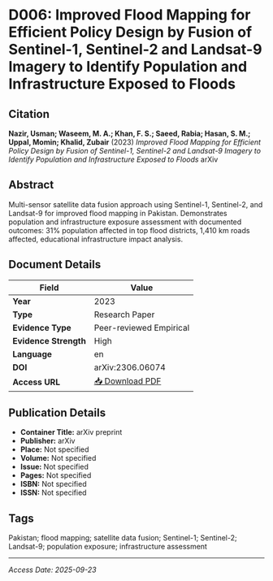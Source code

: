 # D006: Improved Flood Mapping for Efficient Policy Design by Fusion of Sentinel-1, Sentinel-2 and Landsat-9 Imagery to Identify Population and Infrastructure Exposed to Floods

## Citation

**Nazir, Usman; Waseem, M. A.; Khan, F. S.; Saeed, Rabia; Hasan, S. M.; Uppal, Momin; Khalid, Zubair** (2023)
*Improved Flood Mapping for Efficient Policy Design by Fusion of Sentinel-1, Sentinel-2 and Landsat-9 Imagery to Identify Population and Infrastructure Exposed to Floods*
arXiv

## Abstract

Multi-sensor satellite data fusion approach using Sentinel-1, Sentinel-2, and Landsat-9 for improved flood mapping in Pakistan. Demonstrates population and infrastructure exposure assessment with documented outcomes: 31% population affected in top flood districts, 1,410 km roads affected, educational infrastructure impact analysis.

## Document Details

| Field | Value |
|-------|-------|
| **Year** | 2023 |
| **Type** | Research Paper |
| **Evidence Type** | Peer-reviewed Empirical |
| **Evidence Strength** | High |
| **Language** | en |
| **DOI** | arXiv:2306.06074 |
| **Access URL** | [📥 Download PDF](https://devmarketimpact.s3.eu-north-1.amazonaws.com/ai-social-protection/documents/D006_Flood_Mapping_Policy_Design.pdf) |

## Publication Details

- **Container Title:** arXiv preprint
- **Publisher:** arXiv
- **Place:** Not specified
- **Volume:** Not specified
- **Issue:** Not specified
- **Pages:** Not specified
- **ISBN:** Not specified
- **ISSN:** Not specified

## Tags

Pakistan; flood mapping; satellite data fusion; Sentinel-1; Sentinel-2; Landsat-9; population exposure; infrastructure assessment

---
*Access Date: 2025-09-23*
